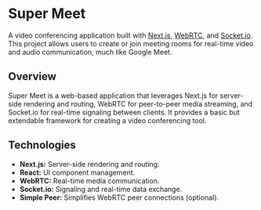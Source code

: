 # Super Meet

A video conferencing application built with [Next.js](https://nextjs.org/), [WebRTC](https://developer.mozilla.org/en-US/docs/Web/API/WebRTC_API), and [Socket.io](https://socket.io/). 
This project allows users to create or join meeting rooms for real-time video and audio communication, much like Google Meet.


## Overview

Super Meet is a web-based application that leverages Next.js for server-side rendering and routing, WebRTC for peer-to-peer media streaming, and Socket.io for real-time signaling between clients. It provides a basic but extendable framework for creating a video conferencing tool.


## Technologies

- **Next.js:** Server-side rendering and routing.
- **React:** UI component management.
- **WebRTC:** Real-time media communication.
- **Socket.io:** Signaling and real-time data exchange.
- **Simple Peer:** Simplifies WebRTC peer connections (optional).